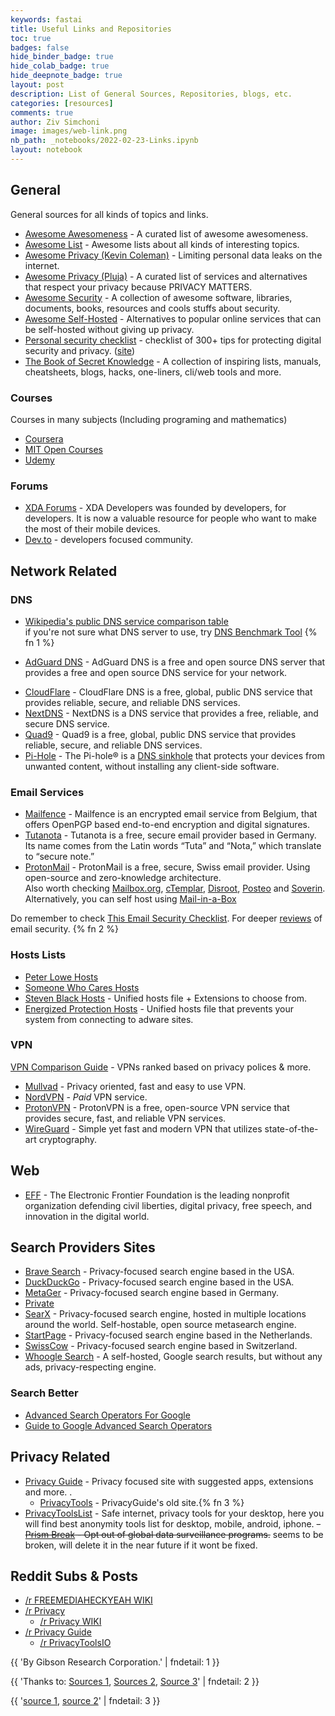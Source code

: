 ```yaml
---
keywords: fastai
title: Useful Links and Repositories
toc: true
badges: false
hide_binder_badge: true
hide_colab_badge: true
hide_deepnote_badge: true
layout: post
description: List of General Sources, Repositories, blogs, etc.
categories: [resources]
comments: true
author: Ziv Simchoni
image: images/web-link.png
nb_path: _notebooks/2022-02-23-Links.ipynb
layout: notebook
---
```


<!--
#################################################
### THIS FILE WAS AUTOGENERATED! DO NOT EDIT! ###
#################################################
# file to edit: _notebooks/2022-02-23-Links.ipynb
-->

<div class="container" id="notebook-container">
        
<div class="cell border-box-sizing text_cell rendered"><div class="inner_cell">
<div class="text_cell_render border-box-sizing rendered_html">
<h2 id="General">General<a class="anchor-link" href="#General"> </a></h2><p>General sources for all kinds of topics and links.</p>
<ul>
<li><a href="https://github.com/bayandin/awesome-awesomeness">Awesome Awesomeness</a> - A curated list of awesome awesomeness.</li>
<li><a href="https://github.com/sindresorhus/awesome">Awesome List</a> - Awesome lists about all kinds of interesting topics.</li>
<li><a href="https://github.com/KevinColemanInc/awesome-privacy">Awesome Privacy (Kevin Coleman)</a> - Limiting personal data leaks on the internet.</li>
<li><a href="https://github.com/pluja/awesome-privacy">Awesome Privacy (Pluja)</a> - A curated list of services and alternatives that respect your privacy because PRIVACY MATTERS.</li>
<li><a href="https://github.com/sbilly/awesome-security">Awesome Security</a> - A collection of awesome software, libraries, documents, books, resources and cools stuffs about security.</li>
<li><a href="https://github.com/awesome-selfhosted/awesome-selfhosted">Awesome Self-Hosted</a> - Alternatives to popular online services that can be self-hosted without giving up privacy.</li>
<li><a href="https://github.com/Lissy93/personal-security-checklist">Personal security checklist</a> - checklist of 300+ tips for protecting digital security and privacy. (<a href="https://security-list.js.org/#/">site</a>)</li>
<li><a href="https://github.com/trimstray/the-book-of-secret-knowledge">The Book of Secret Knowledge</a> - A collection of inspiring lists, manuals, cheatsheets, blogs, hacks, one-liners, cli/web tools and more.</li>
</ul>

</div>
</div>
</div>
<div class="cell border-box-sizing text_cell rendered"><div class="inner_cell">
<div class="text_cell_render border-box-sizing rendered_html">
<h3 id="Courses">Courses<a class="anchor-link" href="#Courses"> </a></h3><p>Courses in many subjects (Including programing and mathematics)</p>
<ul>
<li><a href="https://www.coursera.org">Coursera</a></li>
<li><a href="https://ocw.mit.edu/courses">MIT Open Courses</a></li>
<li><a href="https://www.udemy.com">Udemy</a></li>
</ul>

</div>
</div>
</div>
<div class="cell border-box-sizing text_cell rendered"><div class="inner_cell">
<div class="text_cell_render border-box-sizing rendered_html">
<h3 id="Forums">Forums<a class="anchor-link" href="#Forums"> </a></h3><ul>
<li><a href="https://forum.xda-developers.com">XDA Forums</a> - XDA Developers was founded by developers, for developers. It is now a valuable resource for people who want to make the most of their mobile devices.</li>
<li><a href="https://dev.to">Dev.to</a> - developers focused community.</li>
</ul>

</div>
</div>
</div>
<div class="cell border-box-sizing text_cell rendered"><div class="inner_cell">
<div class="text_cell_render border-box-sizing rendered_html">
<h2 id="Network-Related">Network Related<a class="anchor-link" href="#Network-Related"> </a></h2><h3 id="DNS">DNS<a class="anchor-link" href="#DNS"> </a></h3><ul>
<li><p><a href="https://en.wikipedia.org/wiki/Public_recursive_name_server">Wikipedia's public DNS service comparison table</a><br>
if you're not sure what DNS server to use, try <a href="https://www.grc.com/dns/benchmark.htm">DNS Benchmark Tool</a> {% fn 1 %}
<br></p>
</li>
<li><p><a href="https://adguard.com">AdGuard DNS</a> - AdGuard DNS is a free and open source DNS server that provides a free and open source DNS service for your network.</p>
</li>
<li><a href="https://cloudflare-dns.com/dns">CloudFlare</a> - CloudFlare DNS is a free, global, public DNS service that provides reliable, secure, and reliable DNS services.</li>
<li><a href="https://nextdns.io">NextDNS</a> - NextDNS is a DNS service that provides a free, reliable, and secure DNS service.</li>
<li><a href="https://www.quad9.net">Quad9</a> - Quad9 is a free, global, public DNS service that provides reliable, secure, and reliable DNS services.</li>
<li><a href="https://pi-hole.net">Pi-Hole</a> - The Pi-hole® is a <a href="https://en.wikipedia.org/wiki/DNS_sinkhole">DNS sinkhole</a> that protects your devices from unwanted content, without installing any client-side software.</li>
</ul>
<h3 id="Email-Services">Email Services<a class="anchor-link" href="#Email-Services"> </a></h3><ul>
<li><a href="https://mailfence.com">Mailfence</a> - Mailfence is an encrypted email service from Belgium, that offers OpenPGP based end-to-end encryption and digital signatures.</li>
<li><a href="https://tutanota.com">Tutanota</a> - Tutanota is a free, secure email provider based in Germany. Its name comes from the Latin words “Tuta” and “Nota,” which translate to “secure note.”</li>
<li><a href="https://protonmail.com">ProtonMail</a> - ProtonMail is a free, secure, Swiss email provider. Using open-source and zero-knowledge architecture.
<br>Also worth checking <a href="https://mailbox.org">Mailbox.org</a>, <a href="https://ctemplar.com">cTemplar</a>, <a href="https://disroot.org">Disroot</a>, <a href="https://posteo.de">Posteo</a> and <a href="https://soverin.net">Soverin</a>.  Alternatively, you can self host using <a href="https://mailinabox.email">Mail-in-a-Box</a></li>
</ul>
<p>Do remember to check <a href="https://security-list.js.org/#/README?id=emails">This Email Security Checklist</a>.
For deeper <a href="https://restoreprivacy.com/email/secure/">reviews</a> of email security.  {% fn 2 %}</p>
<h3 id="Hosts-Lists">Hosts Lists<a class="anchor-link" href="#Hosts-Lists"> </a></h3><ul>
<li><a href="https://pgl.yoyo.org/adservers/serverlist.php">Peter Lowe Hosts</a></li>
<li><a href="https://someonewhocares.org/hosts">Someone Who Cares Hosts</a></li>
<li><a href="https://github.com/StevenBlack/hosts">Steven Black Hosts</a> - Unified hosts file + Extensions to choose from.</li>
<li><a href="https://energized.pro">Energized Protection Hosts</a> - Unified hosts file that prevents your system from connecting to adware sites.</li>
</ul>
<h3 id="VPN">VPN<a class="anchor-link" href="#VPN"> </a></h3><p><a href="https://docs.google.com/spreadsheets/d/e/2PACX-1vRh1eSvC9A9hvNE9m1ZgfZQu5GtREEXtKQ25BmCLveYduOl4kVc5gDO7Mj28oOboAv-VTIMtY7JdKpP/pubhtml#">VPN Comparison Guide</a> - VPNs ranked based on privacy polices &amp; more.</p>
<ul>
<li><a href="https://mullvad.net/en/download/android/">Mullvad</a> - Privacy oriented, fast and easy to use VPN.</li>
<li><a href="https://nordvpn.com/download/android/">NordVPN</a> - <em>Paid</em> VPN service.</li>
<li><a href="https://protonapps.com">ProtonVPN</a> - ProtonVPN is a free, open-source VPN service that provides secure, fast, and reliable VPN services.</li>
<li><a href="https://www.wireguard.com/install/">WireGuard</a> - Simple yet fast and modern VPN that utilizes state-of-the-art cryptography.</li>
</ul>

</div>
</div>
</div>
<div class="cell border-box-sizing text_cell rendered"><div class="inner_cell">
<div class="text_cell_render border-box-sizing rendered_html">
<h2 id="Web">Web<a class="anchor-link" href="#Web"> </a></h2><ul>
<li><a href="https://www.eff.org">EFF</a> - The Electronic Frontier Foundation is the leading nonprofit organization defending civil liberties, digital privacy, free speech, and innovation in the digital world.</li>
</ul>
<h2 id="Search-Providers-Sites">Search Providers Sites<a class="anchor-link" href="#Search-Providers-Sites"> </a></h2><ul>
<li><a href="https://search.brave.com">Brave Search</a> - Privacy-focused search engine based in the USA.</li>
<li><a href="https://duckduckgo.com">DuckDuckGo</a> - Privacy-focused search engine based in the USA.</li>
<li><a href="https://metager.org">MetaGer</a> - Privacy-focused search engine based in Germany.</li>
<li><a href="https://private.sh">Private</a></li>
<li><a href="https://searx.space/">SearX</a> - Privacy-focused search engine, hosted in multiple locations around the world. Self-hostable, open source metasearch engine. </li>
<li><a href="https://www.startpage.com">StartPage</a> - Privacy-focused search engine based in the Netherlands.</li>
<li><a href="https://swisscows.com">SwissCow</a> - Privacy-focused search engine based in Switzerland.</li>
<li><a href="https://github.com/benbusby/whoogle-search">Whoogle Search</a> - A self-hosted, Google search results, but without any ads, privacy-respecting engine.</li>
</ul>
<h3 id="Search-Better">Search Better<a class="anchor-link" href="#Search-Better"> </a></h3><ul>
<li><a href="https://ahrefs.com/blog/google-advanced-search-operators">Advanced Search Operators For Google</a></li>
<li><a href="https://www.searchenginejournal.com/google-search-operators-commands/215331">Guide to Google Advanced Search Operators</a></li>
</ul>

</div>
</div>
</div>
<div class="cell border-box-sizing text_cell rendered"><div class="inner_cell">
<div class="text_cell_render border-box-sizing rendered_html">
<h2 id="Privacy-Related">Privacy Related<a class="anchor-link" href="#Privacy-Related"> </a></h2><ul>
<li><a href="https://www.privacyguides.org">Privacy Guide</a> - Privacy focused site with suggested apps, extensions and more. .<ul>
<li><a href="https://www.privacytools.io">PrivacyTools</a> - PrivacyGuide's old site.{% fn 3 %}</li>
</ul>
</li>
<li><a href="https://privacytoolslist.com">PrivacyToolsList</a> - Safe internet, privacy tools for your desktop, here you will find best anonymity tools list for desktop, mobile, android, iphone.
<del>- <a href="https://prism-break.org/en">Prism Break</a> - Opt out of global data surveillance programs.</del> seems to be broken, will delete it in the near future if it wont be fixed.</li>
</ul>

</div>
</div>
</div>
<div class="cell border-box-sizing text_cell rendered"><div class="inner_cell">
<div class="text_cell_render border-box-sizing rendered_html">
<h2 id="Reddit-Subs-&amp;-Posts">Reddit Subs &amp; Posts<a class="anchor-link" href="#Reddit-Subs-&amp;-Posts"> </a></h2><ul>
<li><a href="https://www.reddit.com/r/FREEMEDIAHECKYEAH/wiki/index">/r FREEMEDIAHECKYEAH WIKI</a></li>
<li><a href="https://www.reddit.com/r/privacy">/r Privacy</a><ul>
<li><a href="https://www.reddit.com/r/privacy/wiki/index">/r Privacy WIKI</a></li>
</ul>
</li>
<li><a href="https://www.reddit.com/r/PrivacyGuides">/r Privacy Guide</a><ul>
<li><a href="https://www.reddit.com/r/privacytoolsIO">/r PrivacyToolsIO</a></li>
</ul>
</li>
</ul>

</div>
</div>
</div>
<div class="cell border-box-sizing text_cell rendered"><div class="inner_cell">
<div class="text_cell_render border-box-sizing rendered_html">
<p>{{ 'By Gibson Research Corporation.' | fndetail: 1 }}</p>
<p>{{ 'Thanks to: <a href="https://security-list.js.org/#/">Sources 1</a>, <a href="https://www.privacytools.io/#email">Sources 2</a>, <a href="https://restoreprivacy.com">Source 3</a>' | fndetail: 2 }}</p>
<p>{{ '<a href="https://www.reddit.com/r/privacytoolsIO/comments/pnql46/rprivacyguides_privacyguidesorg_what_you_need_to">source 1</a>, <a href="https://www.reddit.com/r/PrivacyGuides/comments/pnh9n8/what_happened_to_privacytools">source 2</a>' | fndetail: 3 }}</p>

</div>
</div>
</div>
</div>
 

